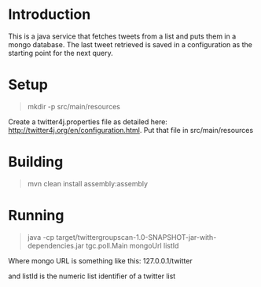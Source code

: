 # Introduction

This is a java service that fetches tweets from a list and puts them in a mongo database.  The last tweet retrieved is saved in a configuration as the starting point for the next query.

# Setup

> mkdir -p src/main/resources

Create a twitter4j.properties file as detailed here: http://twitter4j.org/en/configuration.html.  Put that file in src/main/resources

# Building

> mvn clean install assembly:assembly

# Running

> java -cp target/twittergroupscan-1.0-SNAPSHOT-jar-with-dependencies.jar tgc.poll.Main mongoUrl listId

Where mongo URL is something like this: 127.0.0.1/twitter

and listId is the numeric list identifier of a twitter list
